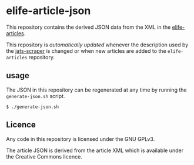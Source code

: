 # elife-article-json

This repository contains the derived JSON data from the XML in the
[elife-articles](https://github.com/elifesciences/elife-articles).

This repository is _automatically updated_ whenever the description
used by the [jats-scraper](https://github.com/elifesciences/jats-scraper)
is changed or when new articles are added to the `elife-articles` 
repository.

## usage

The JSON in this repository can be regenerated at any time by running
the `generate-json.sh` script.

    $ ./generate-json.sh

## Licence

Any code in this repository is licensed under the GNU GPLv3.

The article JSON is derived from the article XML which is 
available under the Creative Commons licence.
